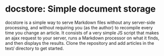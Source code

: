 docstore: Simple document storage
===

docstore is a simple way to serve Markdown files without any
server-side processing, and without requiring you (as the author) to
recompile every time you change an article. It consists of a very
simple JS script that makes an ajax request to your server, runs a
Markdown processor on what it finds, and then displays the results.
Clone the repository and add articles in the text/ directory to get started.
